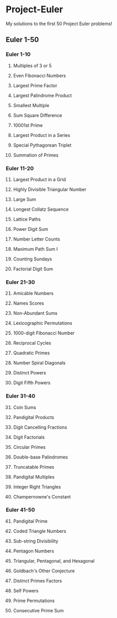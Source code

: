 # Project-Euler
My solutions to the first 50 Project Euler problems!

## Euler 1-50

### Euler 1-10
1.	Multiples of 3 or 5	

2.	Even Fibonacci Numbers	

3.	Largest Prime Factor	

4.	Largest Palindrome Product	

5.	Smallest Multiple	

6.	Sum Square Difference	

7.	10001st Prime	

8.	Largest Product in a Series	

9.	Special Pythagorean Triplet	

10.	Summation of Primes	

### Euler 11-20
11.	Largest Product in a Grid	

12.	Highly Divisible Triangular Number	

13.	Large Sum	

14.	Longest Collatz Sequence	

15.	Lattice Paths	

16.	Power Digit Sum	

17.	Number Letter Counts	

18.	Maximum Path Sum I	

19.	Counting Sundays	

20.	Factorial Digit Sum	

### Euler 21-30
21.	Amicable Numbers	

22.	Names Scores	

23.	Non-Abundant Sums	

24.	Lexicographic Permutations	

25.	1000-digit Fibonacci Number	

26.	Reciprocal Cycles	

27.	Quadratic Primes	

28.	Number Spiral Diagonals	

29.	Distinct Powers	

30.	Digit Fifth Powers	

### Euler 31-40
31.	Coin Sums	

32.	Pandigital Products	

33.	Digit Cancelling Fractions	

34.	Digit Factorials	

35.	Circular Primes	

36.	Double-base Palindromes	

37.	Truncatable Primes	

38.	Pandigital Multiples	

39.	Integer Right Triangles	

40.	Champernowne's Constant

### Euler 41-50
41.	Pandigital Prime	

42.	Coded Triangle Numbers	

43.	Sub-string Divisibility	

44.	Pentagon Numbers	

45.	Triangular, Pentagonal, and Hexagonal	

46.	Goldbach's Other Conjecture	

47.	Distinct Primes Factors	

48.	Self Powers	

49.	Prime Permutations	

50.	Consecutive Prime Sum
